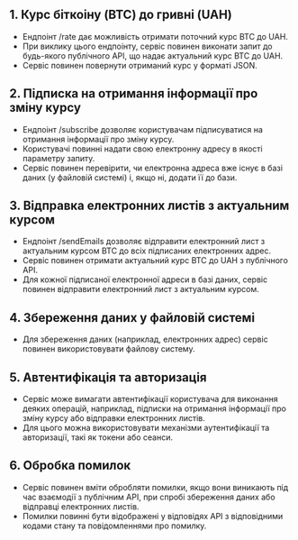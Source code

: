 ## 1. Курс біткоіну (BTC) до гривні (UAH)
   - Ендпоінт /rate дає можливість отримати поточний курс BTC до UAH.
   - При виклику цього ендпоінту, сервіс повинен виконати запит до будь-якого публічного API, що надає актуальний курс BTC до UAH.
   - Сервіс повинен повернути отриманий курс у форматі JSON.
   
## 2. Підписка на отримання інформації про зміну курсу
   - Ендпоінт /subscribe дозволяє користувачам підписуватися на отримання інформації про зміну курсу.
   - Користувачі повинні надати свою електронну адресу в якості параметру запиту.
   - Сервіс повинен перевірити, чи електронна адреса вже існує в базі даних (у файловій системі) і, якщо ні, додати її до бази.
## 3. Відправка електронних листів з актуальним курсом
   - Ендпоінт /sendEmails дозволяє відправити електронний лист з актуальним курсом BTC до всіх підписаних електронних адрес.
   - Сервіс повинен отримати актуальний курс BTC до UAH з публічного API.
   - Для кожної підписаної електронної адреси в базі даних, сервіс повинен відправити електронний лист з актуальним курсом.
## 4. Збереження даних у файловій системі
   - Для збереження даних (наприклад, електронних адрес) сервіс повинен використовувати файлову систему.
## 5. Автентифікація та авторизація
   - Сервіс може вимагати автентифікації користувача для виконання деяких операцій, наприклад, підписки на отримання інформації про зміну курсу або відправки електронних листів.
   - Для цього можна використовувати механізми аутентифікації та авторизації, такі як токени або сеанси.

## 6. Обробка помилок

- Сервіс повинен вміти обробляти помилки, якщо вони виникають під час взаємодії з публічним API, при спробі збереження даних або відправці електронних листів.
- Помилки повинні бути відображені у відповідях API з відповідними кодами стану та повідомленнями про помилку.